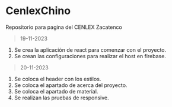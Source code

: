 # CenlexChino
Repositorio para pagina del CENLEX Zacatenco
>19-11-2023
1. Se crea la aplicación de react para comenzar con el proyecto.
2. Se crean las configuraciones para realizar el host en firebase.

>20-11-2023
1. Se coloca el header con los estilos.
2. Se coloca el apartado de acerca del proyecto.
3. Se coloca el apartado de material.
4. Se realizan las pruebas de responsive.